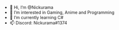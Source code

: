 - 👋 Hi, I’m @Nickurama
- 👀 I’m interested in Gaming, Anime and Programming
- 🌱 I’m currently learning C#
- 📫 Discord: Nickurama#1374

<!---
Nickurama/Nickurama is a ✨ special ✨ repository because its `README.md` (this file) appears on your GitHub profile.
You can click the Preview link to take a look at your changes.
--->

